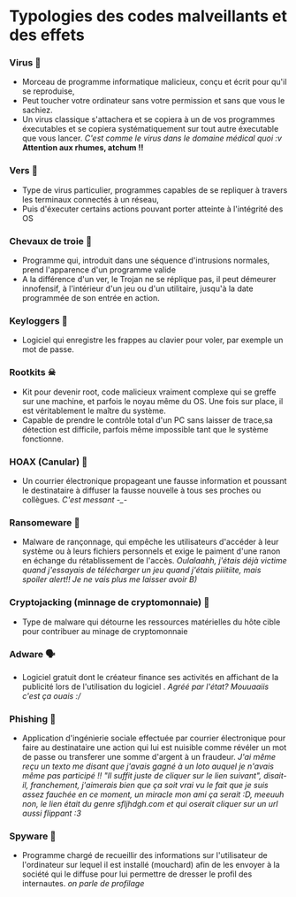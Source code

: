 # Typologies des codes malveillants et des effets
### Virus 👾
- Morceau de programme informatique malicieux, conçu et écrit pour qu'il se reproduise, 
- Peut toucher votre ordinateur sans votre permission et sans que vous le sachiez.
- Un virus classique s'attachera et se copiera à un de vos programmes éxecutables et se copiera systématiquement sur tout autre éxecutable que vous lancer.
*C'est comme le virus dans le domaine médical quoi :v* **Attention aux rhumes, atchum !!**

### Vers 🤧
- Type de virus particulier, programmes capables de se repliquer à travers les terminaux connectés à un réseau, 
- Puis d'éxecuter certains actions pouvant porter atteinte à l'intégrité des OS

### Chevaux de troie 🐴
- Programme qui, introduit dans une séquence d'intrusions normales, prend l'apparence d'un programme valide
- A la différence d'un ver, le Trojan ne se réplique pas, il peut démeurer innofensif, à l'intérieur d'un jeu ou d'un utilitaire, jusqu'à la date programmée de son entrée en action. 

### Keyloggers 👀
- Logiciel qui enregistre les frappes au clavier pour voler, par exemple un mot de passe. 

### Rootkits ☠
- Kit pour devenir root, code malicieux vraiment complexe qui se greffe sur une machine, et parfois le noyau même du OS. Une fois sur place, il est véritablement le maître du système. 
- Capable de prendre le contrôle total d'un PC sans laisser de trace,sa détection est difficile, parfois même impossible tant que le système fonctionne.

### HOAX (Canular) 🤡
- Un courrier électronique propageant une fausse information et poussant le destinataire à diffuser la fausse nouvelle à tous ses proches ou collègues. *C'est messant -_-* 

### Ransomeware 🤑
- Malware de rançonnage, qui empêche les utilisateurs d'accéder à leur système ou à leurs fichiers personnels et exige le paiment d'une ranon en échange du rétablissement de l'accès. *Oulalaahh, j'étais déjà victime quand j'essayais de télécharger un jeu quand j'étais piiitiite, mais spoiler alert!! Je ne vais plus me laisser avoir B)*

### Cryptojacking (minnage de cryptomonnaie) 🐒
- Type de malware qui détourne les ressources matérielles du hôte cible pour contribuer au minage de cryptomonnaie

### Adware 🗣
- Logiciel gratuit dont le créateur finance ses activités en affichant de la publicité lors de l'utilisation du logiciel . *Agréé par l'état? Mouuaaiis c'est ça ouais :/* 

### Phishing 🐠
- Application d'ingénierie sociale effectuée par courrier électronique pour faire au destinataire une action qui lui est nuisible comme révéler un mot de passe ou transferer une somme d'argent à un fraudeur. 
*J'ai même reçu un texto me disant que j'avais gagné à un loto auquel je n'avais même pas participé !! "Il suffit juste de cliquer sur le lien suivant", disait-il, franchement, j'aimerais bien que ça soit vrai vu le fait que je suis assez fauchée en ce moment, un miracle mon ami ça serait :D, meeuuh non, le lien était du genre sfljhdgh.com et qui oserait cliquer sur un url aussi flippant :3*

### Spyware 🦟
- Programme chargé de recueillir des informations sur l'utilisateur de l'ordinateur sur lequel il est installé (mouchard) afin de les envoyer à la société qui le diffuse pour lui permettre de dresser le profil des internautes. *on parle de profilage*

